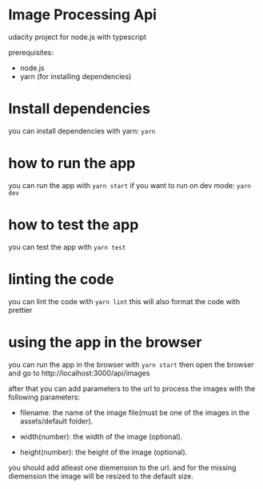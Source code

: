 # Image Processing Api

udacity project for node.js with typescript

prerequisites:

- node.js
- yarn (for installing dependencies)

# Install dependencies

you can install dependencies with yarn:
`yarn`

# how to run the app

you can run the app with `yarn start`
if you want to run on dev mode: `yarn dev`

# how to test the app

you can test the app with `yarn test`

# linting the code

you can lint the code with `yarn lint` this will also format the code with prettier

# using the app in the browser

you can run the app in the browser with `yarn start` then open the browser and go to http://localhost:3000/api/images

after that you can add parameters to the url to process the images with the following parameters:

- filename: the name of the image file(must be one of the images in the assets/default folder).

- width(number): the width of the image (optional).

- height(number): the height of the image (optional).

you should add atleast one diemension to the url. and for the missing diemension the image will be resized to the default size.
